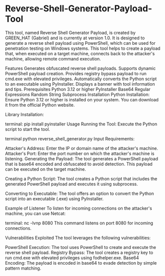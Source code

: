 # Reverse-Shell-Generator-Payload-Tool
This tool, named Reverse Shell Generator Payload, is created by GREEN_HAT (Gabriel) and is currently at version 1.0. It is designed to generate a reverse shell payload using PowerShell, which can be used for penetration testing on Windows systems. This tool helps to create a payload that, when executed on a target machine, connects back to the attacker's machine, allowing remote command execution.

Features
Generates obfuscated reverse shell payloads.
Supports dynamic PowerShell payload creation.
Provides registry bypass payload to run cmd.exe with elevated privileges.
Automatically converts the Python script to an executable using PyInstaller.
Displays a banner with tool information and tips.
Prerequisites
Python 3.12 or higher
PyInstaller
Base64
Regular Expressions
Random
String
Subprocess
Installation
Python Installation: Ensure Python 3.12 or higher is installed on your system. You can download it from the official Python website.

Library Installation:

terminal:
pip install pyinstaller
Usage
Running the Tool:
Execute the Python script to start the tool.

terminal
python reverse_shell_generator.py
Input Requirements:

Attacker's Address: Enter the IP or domain name of the attacker's machine.
Attacker's Port: Enter the port number on which the attacker's machine is listening.
Generating the Payload:
The tool generates a PowerShell payload that is base64 encoded and obfuscated to avoid detection. This payload can be executed on the target machine.

Creating a Python Script:
The tool creates a Python script that includes the generated PowerShell payload and executes it using subprocess.

Converting to Executable:
The tool offers an option to convert the Python script into an executable (.exe) using PyInstaller.

Example of Listener
To listen for incoming connections on the attacker's machine, you can use Netcat:

terminal:
nc -lvnp 8080
This command listens on port 8080 for incoming connections.

Vulnerabilities Exploited
The tool leverages the following vulnerabilities:

PowerShell Execution: The tool uses PowerShell to create and execute the reverse shell payload.
Registry Bypass: The tool creates a registry key to run cmd.exe with elevated privileges using fodhelper.exe.
Base64 Encoding: The payload is encoded in base64 to evade detection by simple pattern matching.
